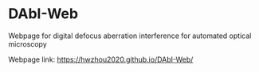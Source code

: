 # DAbI-Web
Webpage for digital defocus aberration interference for automated optical microscopy

Webpage link: https://hwzhou2020.github.io/DAbI-Web/
